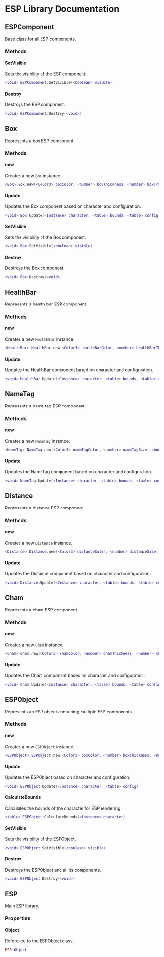 
# ESP Library Documentation

## ESPComponent
Base class for all ESP components.

### Methods

#### SetVisible
Sets the visibility of the ESP component.
```lua
<void> ESPComponent:SetVisible(<boolean> visible)
```

#### Destroy
Destroys the ESP component.
```lua
<void> ESPComponent:Destroy(<void>)
```

## Box
Represents a box ESP component.

### Methods

#### new
Creates a new `Box` instance.
```lua
<Box> Box.new(<Color3> boxColor, <number> boxThickness, <number> boxTransparency, <boolean> boxFilled, <Color3> fillColor, <number> fillTransparency)
```

#### Update
Updates the Box component based on character and configuration.
```lua
<void> Box:Update(<Instance> character, <table> bounds, <table> config)
```

#### SetVisible
Sets the visibility of the Box component.
```lua
<void> Box:SetVisible(<boolean> visible)
```

#### Destroy
Destroys the Box component.
```lua
<void> Box:Destroy(<void>)
```

## HealthBar
Represents a health bar ESP component.

### Methods

#### new
Creates a new `HealthBar` instance.
```lua
<HealthBar> HealthBar.new(<Color3> healthBarColor, <number> healthBarThickness, <number> healthBarTransparency, <boolean> healthBarFilled)
```

#### Update
Updates the HealthBar component based on character and configuration.
```lua
<void> HealthBar:Update(<Instance> character, <table> bounds, <table> config)
```

## NameTag
Represents a name tag ESP component.

### Methods

#### new
Creates a new `NameTag` instance.
```lua
<NameTag> NameTag.new(<Color3> nameTagColor, <number> nameTagSize, <boolean> nameTagCenter, <boolean> nameTagOutline, <Color3> nameTagOutlineColor)
```

#### Update
Updates the NameTag component based on character and configuration.
```lua
<void> NameTag:Update(<Instance> character, <table> bounds, <table> config)
```

## Distance
Represents a distance ESP component.

### Methods

#### new
Creates a new `Distance` instance.
```lua
<Distance> Distance.new(<Color3> distanceColor, <number> distanceSize, <boolean> distanceCenter, <boolean> distanceOutline, <Color3> distanceOutlineColor)
```

#### Update
Updates the Distance component based on character and configuration.
```lua
<void> Distance:Update(<Instance> character, <table> bounds, <table> config)
```

## Cham
Represents a cham ESP component.

### Methods

#### new
Creates a new `Cham` instance.
```lua
<Cham> Cham.new(<Color3> chamColor, <number> chamThickness, <number> chamTransparency, <boolean> wallCheck)
```

#### Update
Updates the Cham component based on character and configuration.
```lua
<void> Cham:Update(<Instance> character, <table> bounds, <table> config)
```

## ESPObject
Represents an ESP object containing multiple ESP components.

### Methods

#### new
Creates a new `ESPObject` instance.
```lua
<ESPObject> ESPObject.new(<Color3> boxColor, <number> boxThickness, <number> boxTransparency, <boolean> boxFilled, <Color3> boxFillColor, <number> boxFillTransparency, <Color3> healthBarColor, <number> healthBarThickness, <number> healthBarTransparency, <boolean> healthBarFilled, <Color3> nameTagColor, <number> nameTagSize, <boolean> nameTagCenter, <boolean> nameTagOutline, <Color3> nameTagOutlineColor, <Color3> distanceColor, <number> distanceSize, <boolean> distanceCenter, <boolean> distanceOutline, <Color3> distanceOutlineColor, <Color3> chamColor, <number> chamThickness, <number> chamTransparency, <boolean> wallCheck)
```

#### Update
Updates the ESPObject based on character and configuration.
```lua
<void> ESPObject:Update(<Instance> character, <table> config)
```

#### CalculateBounds
Calculates the bounds of the character for ESP rendering.
```lua
<table> ESPObject:CalculateBounds(<Instance> character)
```

#### SetVisible
Sets the visibility of the ESPObject.
```lua
<void> ESPObject:SetVisible(<boolean> visible)
```

#### Destroy
Destroys the ESPObject and all its components.
```lua
<void> ESPObject:Destroy(<void>)
```

## ESP
Main ESP library.

### Properties

#### Object
Reference to the ESPObject class.
```lua
ESP.Object
```
